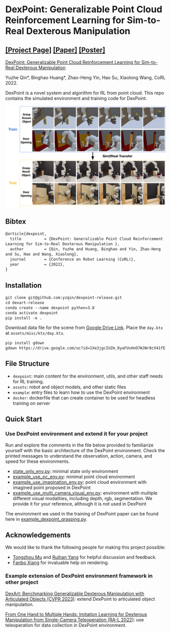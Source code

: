# DexPoint: Generalizable Point Cloud Reinforcement Learning for Sim-to-Real Dexterous Manipulation 

[[Project Page]](https://yzqin.github.io/dexpoint/) [[Paper]](https://arxiv.org/abs/2211.09423) [[Poster]](https://docs.google.com/presentation/d/1dDtAPQ49k1emhETRPAib5R0wCGdwlz5l/edit?usp=sharing&ouid=108317450590466198031&rtpof=true&sd=true)
-----

[DexPoint: Generalizable Point Cloud Reinforcement Learning for
Sim-to-Real Dexterous Manipulation ](https://yzqin.github.io/dexpoint/)

Yuzhe Qin*, Binghao Huang*, Zhao-Heng Yin, Hao Su, Xiaolong Wang, CoRL 2022.

DexPoint is a novel system and algorithm for RL from point cloud. This repo contains the simulated environment and
training code for DexPoint.

![Teaser](docs/teaser.png)

## Bibtex

```
@article{dexpoint,
  title          = {DexPoint: Generalizable Point Cloud Reinforcement Learning for Sim-to-Real Dexterous Manipulation },
  author         = {Qin, Yuzhe and Huang, Binghao and Yin, Zhao-Heng and Su, Hao and Wang, Xiaolong},
  journal        = {Conference on Robot Learning (CoRL)},
  year           = {2022},
}
```

## Installation

```shell
git clone git@github.com:yzqin/dexpoint-release.git
cd dexart-release
conda create --name dexpoint python=3.8
conda activate dexpoint
pip install -e .
```

Download data file for the scene
from [Google Drive Link](https://drive.google.com/file/d/1Xe3jgcIUZm_8yaFUsHnO7WJWr8cV41fE/view?usp=sharing).
Place the `day.ktx` at `assets/misc/ktx/day.ktx`.

```shell
pip install gdown
gdown https://drive.google.com/uc?id=1Xe3jgcIUZm_8yaFUsHnO7WJWr8cV41fE
```

## File Structure

- `dexpoint`: main content for the environment, utils, and other staff needs for RL training.
- `assets`: robot and object models, and other static files
- `example`: entry files to learn how to use the DexPoint environment
- `docker`: dockerfile that can create container to be used for headless training on server

## Quick Start

### Use DexPoint environment and extend it for your project

Run and explore the comments in the file below provided to familiarize yourself with the basic architecture of the
DexPoint environment. Check the printed messages to understand the observation, action, camera, and speed for these
environments.

- [state_only_env.py](example/example_use_state_only_env.py): minimal state only environment
- [example_use_pc_env.py](example/example_use_pc_env.py): minimal point cloud environment
- [example_use_imagination_env.py](example/example_use_imagination_env.py): point cloud environment with imagined point
  proposed
  in DexPoint
- [example_use_multi_camera_visual_env.py](example/example_use_multi_camera_visual_env.py): environment with multiple
  different visual modalities, including depth, rgb, segmentation. We provide it for your reference, although it is not
  used in DexPoint

The environment we used in the training of DexPoint paper can be found here
in [example_dexpoint_grasping.py](example/example_dexpoint_grasping.py).

## Acknowledgements

We would like to thank the following people for making this project possible:

- [Tongzhou Mu](https://cseweb.ucsd.edu//~t3mu/) and [Ruihan Yang](https://rchalyang.github.io/) for helpful discussion
  and feedback.
- [Fanbo Xiang](https://www.fbxiang.com/) for invaluable help on rendering.

### Example extension of DexPoint environment framework in other project

[DexArt: Benchmarking Generalizable Dexterous Manipulation with Articulated Objects (CVPR 2023)](https://github.com/Kami-code/dexart-release):
extend DexPoint to articulated object manipulation.

[From One Hand to Multiple Hands: Imitation Learning for Dexterous Manipulation from Single-Camera Teleoperation (RA-L 2022)](https://yzqin.github.io/dex-teleop-imitation/):
use teleoperation for data collection in DexPoint environment.





